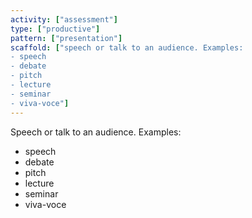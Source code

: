 ```yaml
---
activity: ["assessment"]
type: ["productive"]
pattern: ["presentation"]
scaffold: ["speech or talk to an audience. Examples:
- speech
- debate
- pitch
- lecture
- seminar
- viva-voce"]
---
```


Speech or talk to an audience. Examples:
- speech
- debate
- pitch
- lecture
- seminar
- viva-voce

